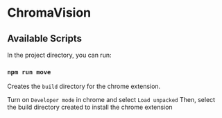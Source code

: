 # ChromaVision



## Available Scripts

In the project directory, you can run:

### `npm run move`

Creates the `build` directory for the chrome extension.

Turn on `Developer mode` in chrome and select `Load unpacked`
Then, select the build directory created to install the chrome extension
